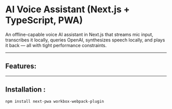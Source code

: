 # AI Voice Assistant (Next.js + TypeScript, PWA)
An offline-capable voice AI assistant in Next.js that streams mic input, transcribes it locally, queries OpenAI, synthesizes speech locally, and plays it back — all with tight performance constraints.

---

## Features:


---

## Installation :
```
npm install next-pwa workbox-webpack-plugin
```

